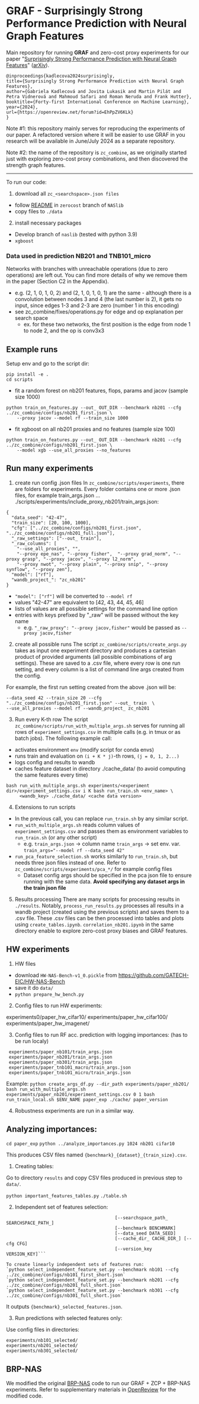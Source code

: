 # GRAF - Surprisingly Strong Performance Prediction with Neural Graph Features
Main repository for running **GRAF** and zero-cost proxy experiments for our paper "[Surprisingly Strong Performance Prediction with Neural Graph Features](https://openreview.net/forum?id=EhPpZV6KLk)" ([arXiv](https://arxiv.org/abs/2404.16551)).

```
@inproceedings{kadlecova2024surprisingly,
title={Surprisingly Strong Performance Prediction with Neural Graph Features},
author={Gabriela Kadlecová and Jovita Lukasik and Martin Pilát and Petra Vidnerová and Mahmoud Safari and Roman Neruda and Frank Hutter},
booktitle={Forty-first International Conference on Machine Learning},
year={2024},
url={https://openreview.net/forum?id=EhPpZV6KLk}
}
```

Note #1: this repository mainly serves for reproducing the experiments of our paper. A refactored version where it will be easier to use GRAF in you research will be available in June/July 2024 as a separate repository.

Note #2: the name of the repository is `zc_combine`, as we originally started just
with exploring zero-cost proxy combinations, and then discovered the strength graph features.

------
To run our code:

1. download all `zc_<searchspace>.json files`
- follow [README](https://github.com/automl/NASLib/tree/zerocost) in `zerocost` branch of `NASlib`
- copy files to `./data`

2. install necessary packages
- Develop branch of `naslib` (tested with python 3.9)
- `xgboost`

### Data used in prediction NB201 and TNB101_micro
Networks with branches with unreachable operations (due to zero operations) are left out. You can find more details of why we remove them in the paper (Section C2 in the Appendix).
- e.g. (2, 1, 0, 1, 0, 2) and (2, 1, 0, 1, 0, 1) are the same - although there is a convolution between nodes 3 and 4
  (the last number is 2), it gets no input, since edges 1-3 and 2-3 are zero (number 1 in this encoding)
- see zc_combine/fixes/operations.py for edge and op explanation per search space
    - ex. for these two networks, the first position is the edge from node 1 to node 2, and the op is conv3x3


## Example runs

Setup env and go to the script dir:
```
pip install -e .
cd scripts
```

- fit a random forest on nb201 features, flops, params and jacov (sample size 1000)
```
python train_on_features.py --out_ OUT_DIR --benchmark nb201 --cfg ../zc_combine/configs/nb201_first.json \
    --proxy jacov --model rf --train_size 1000
```

- fit xgboost on all nb201 proxies and no features (sample size 100)
```
python train_on_features.py --out_ OUT_DIR --benchmark nb201 --cfg ../zc_combine/configs/nb201_first.json \
    --model xgb --use_all_proxies --no_features
```

## Run many experiments

1. create run config .json files
In `zc_combine/scripts/experiments`, there are folders for experiments. Every folder contains one or more .json files,
for example train_args.json ... ./scripts/experiments/include_proxy_nb201/train_args.json:
```
{
  "data_seed": "42-47",
  "train_size": [20, 100, 1000],
  "cfg": ["../zc_combine/configs/nb201_first.json", "../zc_combine/configs/nb201_full.json"],
  "_raw_settings": ["--out_ train"],
  "_raw_columns": [
    "--use_all_proxies", "",
    "--proxy epe_nas", "--proxy fisher",  "--proxy grad_norm", "--proxy grasp", "--proxy jacov", "--proxy l2_norm",
    "--proxy nwot", "--proxy plain", "--proxy snip", "--proxy synflow", "--proxy zen"],
  "model": ["rf"],
  "wandb_project_": "zc_nb201"
}
```

- `"model": ["rf"]` will be converted to `--model rf`
- values "42-47" are equivalent to [42, 43, 44, 45, 46]
- lists of values are all possible settings for the command line option
- entries with keys prefixed by "_raw" will be passed without the key name
    - e.g. `"_raw_proxy": "--proxy jacov,fisher"` would be passed as `--proxy jacov,fisher`

2. create all possible runs
The script `zc_combine/scripts/create_args.py` takes as input one experiment directory and produces a cartesian product
of provided arguments (all possible combinations of arg settings). These are saved to a .csv file, where
every row is one run setting, and every column is a list of command line args created from the config.

For example, the first run setting created from the above .json will be:
```
--data_seed 42 --train_size 20 --cfg "../zc_combine/configs/nb201_first.json" --out_ train  \
--use_all_proxies --model rf --wandb_project_ zc_nb201
```

3. Run every K-th row 
The script `zc_combine/scripts/run_with_multiple_args.sh` serves for running all rows of `experiment_settings.csv` in
multiple calls (e.g. in tmux or as batch jobs).
The following example call:
- activates environment `env` (modify script for conda envs)
- runs train and evaluation on `(i + K * j)`-th rows, `(j = 0, 1, 2...)`
- logs config and results to wandb
- caches feature dataset in directory ./cache_data/ (to avoid computing the same features every time)

```
bash run_with_multiple_args.sh experiments/<experiment dir>/experiment_settings.csv i K bash run_train.sh <env_name> \
     <wandb_key> ./cache_data/ <cache data version>
```

4. Extensions to run scripts
- In the previous call, you can replace `run_train.sh` by any similar script.
- `run_with_multiple_args.sh` reads column values of `experiment_settings.csv` and passes them as environment variables
  to `run_train.sh` (or any other script)
    - e.g. `train_args.json` -> column name `train_args` -> set env. var. `train_args="--model rf --data_seed 42"`
- `run_pca_feature_selection.sh` works similarly to `run_train.sh`, but needs three json files instead of one. Refer to 
  `zc_combine/scripts/experiments/pca_*/` for example config files
    - Dataset config args should be specified in the pca json file to ensure running with the same data.
      **Avoid specifying any dataset args in the train json file**

5. Results processing
There are many scripts for processing results in `./results`.
Notably, `process_run_results.py` processes all results in a wandb project (created using the previous scripts) and
saves them to a .csv file. These .csv files can be then processed into tables and plots using `create_tables.ipynb`.
`correlation_nb201.ipynb` in the same directory enable to explore zero-cost proxy biases and GRAF features.

## HW experiments

1. HW files

 - download `HW-NAS-Bench-v1_0.pickle` from https://github.com/GATECH-EIC/HW-NAS-Bench
 - save it do `data/`
 - `python prepare_hw_bench.py`

2. Config files to run HW experiments:

experiments0/paper_hw_cifar10/
experiments/paper_hw_cifar100/
experiments/paper_hw_imagenet/

3. Config files to run RF acc. prediction with logging importances:
(has to be run localy)

```
 experiments/paper_nb101/train_args.json
 experiments/paper_nb201/train_args.json
 experiments/paper_nb301/train_args.json
 experiments/paper_tnb101_macro/train_args.json
 experiments/paper_tnb101_micro/train_args.json
```
Example:
`python create_args_df.py --dir_path experiments/paper_nb201/`
`bash run_with_multiple_args.sh experiments/paper_nb201/experiment_settings.csv 0 1 bash run_train_local.sh $ENV_NAME paper_exp ./cache/ paper_version`

4. Robustness experiments are run in a similar way.

## Analyzing importances:

`cd paper_exp`
`python ../analyze_importances.py 1024 nb201 cifar10`

This produces CSV files named `{benchmark}_{dataset}_{train_size}.csv`.

1. Creating tables:

Go to directory `results` and copy CSV files produced in previous step to `data/`.

`python important_features_tables.py`
`./table.sh`


2. Independent set of features selection:

```usage: select_independent_feature_set.py [-h]
                                         [--searchspace_path_ SEARCHSPACE_PATH_]
                                         [--benchmark BENCHMARK]
                                         [--data_seed DATA_SEED]
                                         [--cache_dir_ CACHE_DIR_] [--cfg CFG]
                                         [--version_key VERSION_KEY]```

To create linearly independent sets of features run:
`python select_independent_feature_set.py --benchmark nb101 --cfg ../zc_combine/configs/nb101_first_short.json`
`python select_independent_feature_set.py --benchmark nb201 --cfg ../zc_combine/configs/nb201_full_short.json`
`python select_independent_feature_set.py --benchmark nb301 --cfg ../zc_combine/configs/nb301_full_short.json`
```

It outputs `{benchmark}_selected_features.json`.


3. Run predictions with selected features only:

Use config files in directories:
```
experiments/nb101_selected/
experiments/nb201_selected/
experiments/nb301_selected/
```

## BRP-NAS
We modified the original [BRP-NAS](https://github.com/SamsungLabs/eagle) code to run our GRAF + ZCP + BRP-NAS experiments. Refer to supplementary materials in [OpenReview](https://openreview.net/forum?id=EhPpZV6KLk) for the modified code.
